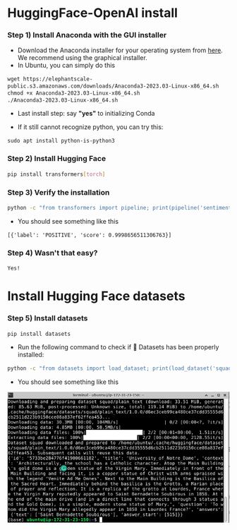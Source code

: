 # HuggingFace-OpenAI install

### Step 1) Install Anaconda with the GUI installer

* Download the Anaconda installer for your operating system from [here](https://www.anaconda.com/products/individual#Downloads). We recommend using the graphical installer.
* In Ubuntu, you can simply do this
```shell
wget https://elephantscale-public.s3.amazonaws.com/downloads/Anaconda3-2023.03-Linux-x86_64.sh
chmod +x Anaconda3-2023.03-Linux-x86_64.sh
./Anaconda3-2023.03-Linux-x86_64.sh
```
* Last install step: say **"yes"** to initializing Conda

* If it still cannot recognize python, you can try this:

```shell
sudo apt install python-is-python3
```

### Step 2) Install Hugging Face

```bash
pip install transformers[torch]
```

### Step 3) Verify the installation

```bash
python -c "from transformers import pipeline; print(pipeline('sentiment-analysis')('I love you'))"
```

* You should see something like this

```text
[{'label': 'POSITIVE', 'score': 0.9998656511306763}]
``` 

### Step 4) Wasn't that easy?

```
Yes!
```

#  Install Hugging Face datasets

### Step 5) Install datasets

```bash
pip install datasets
```

* Run the following command to check if 🤗 Datasets has been properly installed:

```bash
python -c "from datasets import load_dataset; print(load_dataset('squad', split='train')[0])"
```

* You should see something like this

![](../images/01.png)

